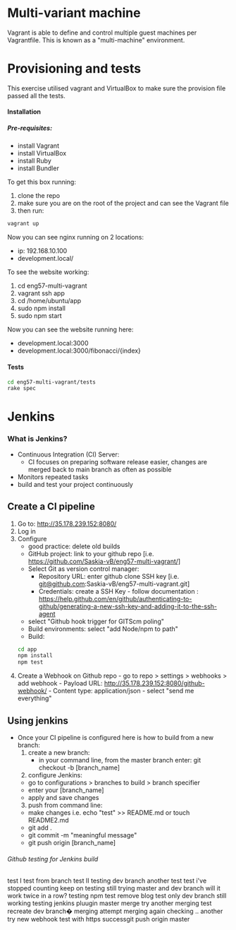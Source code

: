 # Multi-variant machine

Vagrant is able to define and control multiple guest machines per Vagrantfile. This is known as a "multi-machine" environment.

# Provisioning and tests

This exercise utilised vagrant and VirtualBox to make sure the provision file passed all the tests.

#### Installation

##### Pre-requisites:
- install Vagrant
- install VirtualBox
- install Ruby
- install Bundler

To get this box running:
1. clone the repo
2. make sure you are on the root of the project and can see the Vagrant file
3. then run:
```bash
vagrant up
```

Now you can see nginx running on 2 locations:
- ip: 192.168.10.100
- development.local/

To see the website working:
1. cd eng57-multi-vagrant
2. vagrant ssh app
3. cd /home/ubuntu/app
4. sudo npm install
5. sudo npm start

Now you can see the website running here:
- development.local:3000
- development.local:3000/fibonacci/{index}


#### Tests

```bash
cd eng57-multi-vagrant/tests
rake spec
```

# Jenkins
### What is Jenkins?
- Continuous Integration (CI) Server:
  - CI focuses on preparing software release easier, changes are merged back to main branch as often as possible
- Monitors repeated tasks
- build and test your project continuously


## Create a CI pipeline
 1. Go to: http://35.178.239.152:8080/
 2. Log in
 3. Configure
    - good practice: delete old builds
    - GitHub project: link to your github repo [i.e. https://github.com/Saskia-vB/eng57-multi-vagrant/]
    - Select Git as version control manager:
        - Repository URL: enter github clone SSH key [i.e. git@github.com:Saskia-vB/eng57-multi-vagrant.git]
        - Credentials: create a SSH Key - follow documentation : https://help.github.com/en/github/authenticating-to-github/generating-a-new-ssh-key-and-adding-it-to-the-ssh-agent
    - select "Github hook trigger for GITScm poling"
    - Build environments: select "add Node/npm to path"
    - Build:
    ```bash
    cd app
    npm install
    npm test
    ```
  4. Create a Webhook on Github repo - go to repo > settings > webhooks > add webhook
    - Payload URL: http://35.178.239.152:8080/github-webhook/
    - Content type: application/json
    - select "send me everything"

## Using jenkins
- Once your CI pipeline is configured here is how to build from a new branch:
  1. create a new branch:
     - in your command line, from the master branch enter: git checkout -b [branch_name]
  2. configure Jenkins:
    - go to configurations > branches to build > branch specifier
    - enter your [branch_name]
    - apply and save changes
  3. push from command line:
    - make changes i.e. echo "test" >> README.md or touch README2.md
    - git add .
    - git commit -m "meaningful message"
    - git push origin [branch_name]

###### Github testing for Jenkins build
test I
test from branch
test II
testing dev branch
another test
test i've stopped counting
keep on testing
still trying
master and dev branch
will it work twice in a row?
testing
npm test
remove blog test
only dev branch
still working
testing jenkins pluugin
master merge try
another merging test
recreate dev branch�
merging attempt
merging again
checking
..
another try
new webhook
test
with https
successgit push origin master

